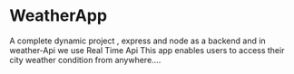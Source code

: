 # WeatherApp
A complete dynamic project , express and node as a backend and in weather-Api we use Real Time Api
This app enables users to access their city weather condition from anywhere....

